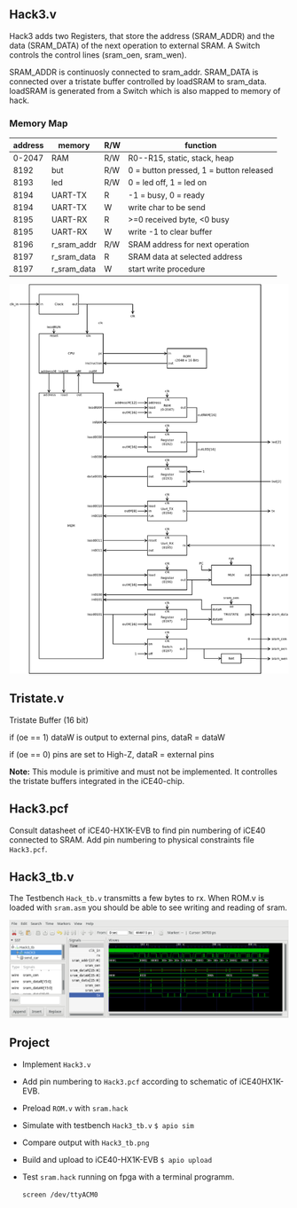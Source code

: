 ## Hack3.v
Hack3 adds two Registers, that store the address (SRAM_ADDR) and the data (SRAM_DATA) of the next operation to external SRAM. A Switch controls the control lines (sram_oen, sram_wen).

SRAM_ADDR is continuosly connected to sram_addr. SRAM_DATA is connected over a tristate buffer controlled by loadSRAM to sram_data. loadSRAM is generated from a Switch which is also mapped to memory of hack.

### Memory Map

 |address | memory|R/W|function|
 |-|-|-|-|
 |0-2047  | RAM|R/W|R0--R15, static, stack, heap|
 | 8192    | but|R/W|0 = button pressed, 1 = button released|
 | 8193    | led|R/W|0 = led off, 1 = led on|
 | 8194    | UART-TX|R|-1 = busy, 0 = ready|
 | 8194    | UART-TX|W|write char to be send|
 | 8195    | UART-RX|R|>=0 received byte, <0 busy|
 | 8195    | UART-RX|W|write -1 to clear buffer|
 |8196|r_sram_addr|R/W|SRAM address for next operation|
 |8197|r_sram_data|R|SRAM data at selected address|
 |8197|r_sram_data|W|start write procedure|

![](Hack3.png)

## Tristate.v
Tristate Buffer (16 bit)

if (oe == 1) dataW is output to external pins, dataR = dataW

if (oe == 0) pins are set to High-Z, dataR = external pins


**Note:** This module is primitive and must not be implemented. It controlles the tristate buffers integrated in the iCE40-chip.



## Hack3.pcf
Consult datasheet of iCE40-HX1K-EVB to find pin numbering of iCE40 connected to SRAM. Add pin numbering to physical constraints file `Hack3.pcf`.


## Hack3_tb.v
The Testbench `Hack_tb.v` transmitts a few bytes to rx. When ROM.v is loaded with `sram.asm` you should be able to see writing and reading of sram.

![](Hack3_tb.png)

## Project

* Implement `Hack3.v`
* Add pin numbering to `Hack3.pcf` according to schematic of iCE40HX1K-EVB.
* Preload `ROM.v` with `sram.hack`
* Simulate with testbench `Hack3_tb.v`
`$ apio sim`
* Compare output with `Hack3_tb.png`
* Build and upload to iCE40-HX1K-EVB
 `$ apio upload`
* Test `sram.hack` running on fpga with a terminal programm.

  `screen /dev/ttyACM0`
